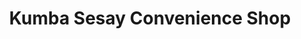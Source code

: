 ---
title: "Kumba Sesay Convenience Shop"
url: /dia/kumba-sesay-convenience-shop/
shop: convenience
---